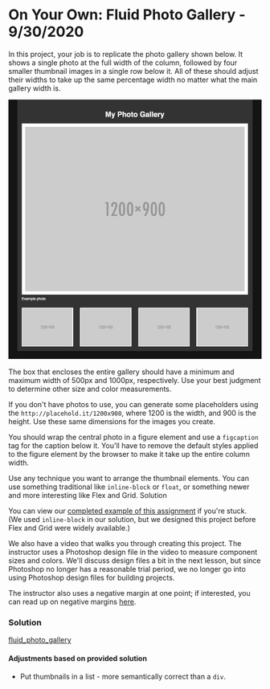 
# On Your Own: Fluid Photo Gallery - 9/30/2020

In this project, your job is to replicate the photo gallery shown below. It shows a single photo at the full width of the column, followed by four smaller thumbnail images in a single row below it. All of these should adjust their widths to take up the same percentage width no matter what the main gallery width is.

![example.png](example.png)

The box that encloses the entire gallery should have a minimum and maximum width of 500px and 1000px, respectively. Use your best judgment to determine other size and color measurements.

If you don't have photos to use, you can generate some placeholders using the `http://placehold.it/1200x900`, where 1200 is the width, and 900 is the height. Use these same dimensions for the images you create.

You should wrap the central photo in a figure element and use a `figcaption` tag for the caption below it. You'll have to remove the default styles applied to the figure element by the browser to make it take up the entire column width.

Use any technique you want to arrange the thumbnail elements. You can use something traditional like `inline-block` or `float`, or something newer and more interesting like Flex and Grid.
Solution

You can view our [completed example of this assignment](https://d3jtzah944tvom.cloudfront.net/202/projects/lesson_6/photo_gallery_with_fluid_layout/example.html) if you're stuck. (We used `inline-block` in our solution, but we designed this project before Flex and Grid were widely available.)

We also have a video that walks you through creating this project. The instructor uses a Photoshop design file in the video to measure component sizes and colors. We'll discuss design files a bit in the next lesson, but since Photoshop no longer has a reasonable trial period, we no longer go into using Photoshop design files for building projects.

The instructor also uses a negative margin at one point; if interested, you can read up on negative margins [here](https://www.smashingmagazine.com/2009/07/the-definitive-guide-to-using-negative-margins/).

### Solution

[fluid_photo_gallery](fluid_photo_gallery/)

#### Adjustments based on provided solution

* Put thumbnails in a list - more semantically correct than a `div`.
